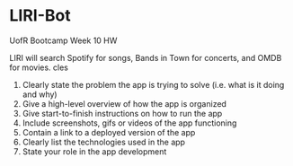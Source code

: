 # LIRI-Bot
UofR Bootcamp Week 10 HW 

LIRI will search Spotify for songs, Bands in Town for concerts, and OMDB for movies.
cles
1. Clearly state the problem the app is trying to solve (i.e. what is it doing and why)
2. Give a high-level overview of how the app is organized
3. Give start-to-finish instructions on how to run the app
4. Include screenshots, gifs or videos of the app functioning
5. Contain a link to a deployed version of the app
6. Clearly list the technologies used in the app
7. State your role in the app development